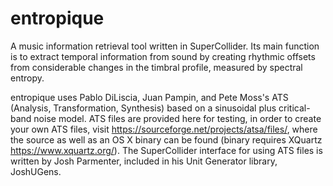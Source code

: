 # entropique
A music information retrieval tool written in SuperCollider. Its main function is to extract temporal information from sound by creating rhythmic offsets from considerable changes in the timbral profile, measured by spectral entropy.

entropique uses Pablo DiLiscia, Juan Pampin, and Pete Moss's ATS (Analysis, Transformation, Synthesis) based on a sinusoidal plus critical-band noise model. ATS files are provided here for testing, in order to create your own ATS files, visit https://sourceforge.net/projects/atsa/files/, where the source as well as an OS X binary can be found (binary requires XQuartz https://www.xquartz.org/). The SuperCollider interface for using ATS files is written by Josh Parmenter, included in his Unit Generator library, JoshUGens.
